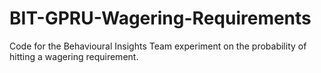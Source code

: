 # BIT-GPRU-Wagering-Requirements
Code for the Behavioural Insights Team experiment on the probability of hitting a wagering requirement.
